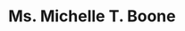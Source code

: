 ---
layout: layouts/profile.liquid
title: Ms. Michelle T. Boone
id: ms_michelle_t_boone
prefix: Ms.
first: Michelle
middle: T.
last: Boone
suffix: 
currentTitle: President
currentOrg: The Poetry Foundation
bio: <br /><br />Michelle T. Boone is President of The Poetry Foundation based in Chicago, Illinois. Appointed in May 2021, she is the first woman and first African American to lead the organization. The Poetry Foundation, publisher of Poetry magazine, is an independent literary organization committed to a vigorous presence for poetry in American culture. Its programs are designed to shape a receptive climate for poetry by developing new audiences, creating new avenues for delivery, and encouraging new kinds of poetry through innovative literary prizes and programs.<br /><br />Previously, Boone was the Chief Program and Civic Engagement Officer at Navy Pier, an historic landmark and top cultural destination and attraction in the Midwest. In this role, Boone designed, developed, curated and presented Navy Pier’s arts and culture public programs, festivals and specials events, and was a member of the executive leadership team helping to shape organizational strategy and public engagement. Other duties included overseeing the PR/Communications division, responsible for marketing, promotion and branding, and the Pier’s Diversity, Equity and Inclusion strategies and staff engagement. <br /><br />In 2011, Michelle was appointed Commissioner of the Chicago Department of Cultural Affairs and Special Events (DCASE) by Mayor Rahm Emanuel. During her tenure, she led a team of more than 80 full-time employees to produce and present more than 2,000 public programs, large-scale festivals and special events annually; supervised the management of the historic Chicago Cultural Center; led the process for a new Chicago Cultural Plan (released in 2012); and launched the Chicago Architecture Biennial in 2015, the city’s first international exhibition of contemporary architecture and design. Prior to that, Michelle was a senior program officer at the Joyce Foundation (2004–2011) managing the culture portfolio and distributing more than $2 million annually in grants supporting artists and nonprofit arts organizations in six major Midwest cities (Chicago, Milwaukee, Minneapolis-St. Paul, Detroit, Cleveland, Indianapolis).<br /><br />Her professional career includes work in television, film and the recording industries, and she served as a United States Peace Corps Volunteer in Chad, Africa (1994-96). Michelle holds a bachelor’s degree in Telecommunications and a master’s degree in Public Affairs (Nonprofit Management) from Indiana University, Bloomington; in 2015, the IU School of Public and Environmental Affairs honored her with its Distinguished Alumni Award. Boone is the recipient of multiple honors including being named a “Cultural Champion” by the Chicago Cultural Alliance in 2019; named “Design Leader of the Moment” by New City magazine (April 2019); and “Chicagoan of the Year” (architecture) by the Chicago Tribune in 2015. She currently serves on the boards of Americans for the Arts (vice chair); Arts Alliance Illinois (chair); The Arts Club of Chicago; Chicago Architecture Biennial; the Graham Foundation (secretary); Timeline Theater; and is on the Board of Governors for the School of the Art Institute of Chicago. She is a member of The Chicago Network. Michelle lives on the south side of Chicago and is a volunteer for South Shore Works, a community-led collective working to improve the quality of life in the neighborhood.
linkedin: https://www.linkedin.com/in/michelle-t-boone-55841a9/
tiktok: 
twitter: https://twitter.com/artscrusader
aboutme: 
insta: https://www.instagram.com/michelletboone/
orgURL: www.poetryfoundation.org
snapchat: 
personalURL: 
smallHeadshotURL: assets/images/headshots/
originalHeadshotURL: assets/images/headshots/
tags-experience: 
 - DEI
 - HR / Human Resources
 - PR / Public Relations
 - Turnaround
 - DEI
 - PR / Public Relations
tags-current-industries: 
 - Arts, Entertainment, and Recreation
 - Cultural Institution
 - Foundations/Granting Agency
 - Publishing Industries (except Internet)
tags-current-position: 
 - President
tags-past-industries: 
 - Amusement, Gambling, and Recreation Industries
 - Art Services
 - Arts, Entertainment, and Recreation
 - Broadcasting (except Internet)
 - Civic/Public Policy
 - Consulting
 - Cultural Institution
 - Foundations/Granting Agency
 - Government
 - Media
 - Motion Picture and Sound Recording Industries
 - Museums, Historical Sites, and Similar Institutions
 - PR/Communications
 - Publishing Industries (except Internet)
tags-past-position: 
tags-current-board-service: 
    - Nonprofit
tags-past-board-service: 
    - Nonprofit
boards-current-corporate-private: 
boards-current-corporate-public: 
boards-current-nonprofit: 
 - Americans for the Arts, Vice Chair
 - Arts Alliance Illinois, Chair
 - Graham Foundation, Secretary
 - Arts Club of Chicago, Executive Committee
boards-current-privateequity: 
boards-current-spac: 
boards-current-vc: 
boards-past-corporate-private: 
boards-past-corporate-public: 
boards-past-nonprofit: 
 - Old Town School of Folk Music, Member
 - SkyART, Member
boards-past-privateequity: 
boards-past-spac: 
boards-past-vc: 
---